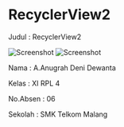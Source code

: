 # RecyclerView2
Judul : RecyclerView2

![Screenshot](https://cloud.githubusercontent.com/assets/22131954/22414117/a31df6ca-e6ef-11e6-8fd2-a3bb0c45e97b.png)
![Screenshot](https://cloud.githubusercontent.com/assets/22131954/22412398/8f97f588-e6e0-11e6-9763-421d98543dd4.jpeg)

Nama : A.Anugrah Deni Dewanta

Kelas : XI RPL 4

No.Absen : 06

Sekolah : SMK Telkom Malang
